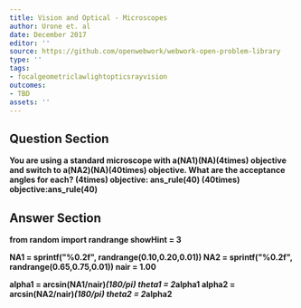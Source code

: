 ```yaml
---
title: Vision and Optical - Microscopes
author: Urone et. al
date: December 2017
editor: ''
source: https://github.com/openwebwork/webwork-open-problem-library
type: ''
tags:
- focalgeometriclawlightopticsrayvision
outcomes:
- TBD
assets: ''
---
```


## Question Section 

<b>
You are using a standard microscope with a(NA1)(NA)(4times) objective and switch to a(NA2)(NA)(40times) objective. What are the acceptance angles for each?
(4times) objective:  ans_rule(40)
(40times) objective:ans_rule(40)



## Answer Section

from random import randrange
showHint = 3

NA1 = sprintf("%0.2f", randrange(0.10,0.20,0.01))
NA2 = sprintf("%0.2f", randrange(0.65,0.75,0.01))
nair = 1.00

alpha1 = arcsin(NA1/nair)*(180/pi)
theta1 = 2*alpha1
alpha2 = arcsin(NA2/nair)*(180/pi)
theta2 = 2*alpha2